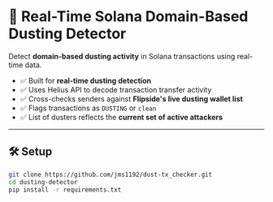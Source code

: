 # 🧹 Real-Time Solana Domain-Based Dusting Detector

Detect **domain-based dusting activity** in Solana transactions using real-time data.

- ✅ Built for **real-time dusting detection**
- ✅ Uses Helius API to decode transaction transfer activity
- ✅ Cross-checks senders against **Flipside's live dusting wallet list**
- ✅ Flags transactions as `DUSTING` or `clean`
- ✅ List of dusters reflects the **current set of active attackers**

---

## 🛠 Setup

```bash
git clone https://github.com/jms1192/dust-tx_checker.git
cd dusting-detector
pip install -r requirements.txt
